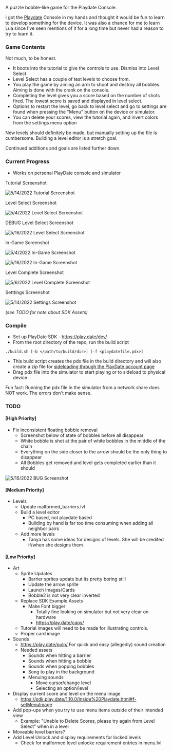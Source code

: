 A puzzle bobble-like game for the Playdate Console.

I got the [Playdate](https://play.date) Console in my hands and thought it would be fun to learn to develop something for the device. It was also a chance for me to learn Lua since I've seen mentions of it for a long time but never had a reason to try to learn it.

### Game Contents
Not much, to be honest.

- It boots into the tutorial to give the controls to use. Dismiss into Level Select
- Level Select has a couple of test levels to choose from.
- You play the game by aiming an arm to shoot and destroy all bobbles. Aiming is done with the crank on the console.
- Completing the level gives you a score based on the number of shots fired. The lowest score is saved and displayed in level select.
- Options to restart the level, go back to level select and go to settings are found when pressing the "Menu" button on the device or simulator.
- You can delete your scores, view the tutorial again, and invert colors from the settings menu option

New levels should definitely be made, but manually setting up the file is cumbersome. Building a level editor is a stretch goal.

Continued additions and goals are listed further down.

### Current Progress

- Works on personal PlayDate console and simulator

Tutorial Screenshot

<!--![5/12/2022 Tutorial Screenshot](resource/screenshots/playdate-20220512-152435.png)-->
<!--![5/14/2022 Tutorial Screenshot](resource/screenshots/playdate-20220514-011726.png)-->
![5/14/2022 Tutorial Screenshot](resource/screenshots/playdate-20220514-232028.png)

Level Select Screenshot 

<!--![5/3/2022 Level Select Screenshot](resource/screenshots/playdate-20220503-015607.png)-->
<!--![5/4/2022 Level Select Screenshot](resource/screenshots/playdate-20220504-014448.png)-->
![5/4/2022 Level Select Screenshot](resource/screenshots/playdate-20220504-232925.png)

DEBUG Level Select Screenshot

![5/16/2022 Level Select Screenshot](resource/screenshots/playdate-20220516-161915.png)

In-Game Screenshot
<!--![4/27/2022 Screenshot](resource/screenshots/playdate-20220427-233610.png)-->
<!--![4/28/2022 Screenshot](resource/screenshots/playdate-20220428-175705.png)-->
<!--![5/1/2022 In-Game Screenshot](resource/screenshots/playdate-20220501-222305.png)-->
![5/4/2022 In-Game Screenshot](resource/screenshots/playdate-20220504-012106.png)

![5/16/2022 In-Game Screenshot](resource/screenshots/playdate-20220516-162048.png)

Level Complete Screenshot

<!--![5/5/2022 Level Complete Screenshot](resource/screenshots/playdate-20220505-235113.png)-->
<!--![5/6/2022 Level Complete Screenshot](resource/screenshots/playdate-20220506-013302.png)-->
![5/6/2022 Level Complete Screenshot](resource/screenshots/playdate-20220506-145714.png)

Setttings Screenshot

<!--![5/14/2022 Settings Screenshot](resource/screenshots/playdate-20220514-103618.png)-->
<!--![5/14/2022 Settings Screenshot](resource/screenshots/playdate-20220514-123010.png)-->
![5/14/2022 Settings Screenshot](resource/screenshots/playdate-20220514-133709.png)

*(see TODO for note about SDK Assets)*

### Compile
- Set up PlayDate SDK - https://play.date/dev/
- From the root directory of the repo, run the build script
```
./build.sh [-b </path/to/build/dir>] [-f <playdatefile.pdx>]
```
- This build script creates the pdx file in the build directory and will also create a zip file for [sideloading through the PlayDate account page](https://play.date/account/sideload/)
- Drag pdx file into the simulator to start playing or to sideload to physical device

Fun fact: Running the pdx file in the simulator from a network share does NOT work. The errors don't make sense.

### TODO

#### [High Priority]
- Fix inconsistent floating bobble removal
  - Screenshot below of state of bobbles before all disappear
  - White bobble is shot at the pair of white bobbles in the middle of the chain
  - Everything on the side closer to the arrow should be the only thing to disappear
  - All Bobbles get removed and level gets completed earlier than it should

![5/16/2022 BUG Screenshot](resource/screenshots/BUG_0516_1.png)

#### [Medium Priority]
- Levels
  - Update malformed_barriers.lvl
  - Build a level editor
    - PC based, not playdate based
    - Building by hand is far too time consuming when adding all neighbor pairs
  - Add more levels
    - Tanya has some ideas for designs of levels. She will be credited if/when she designs them

#### [Low Priority]
- Art
  - Sprite Updates
    - Barrier sprites update but its pretty boring still
    - Update the arrow sprite
    - Launch Images/Cards
    - Bobble2 is not very clear inverted
  - Replace SDK Example Assets
    - Make Font bigger
      - Totally fine looking on simulator but not very clear on hardware
      - https://play.date/caps/
  - Tutorial images will need to be made for illustrating controls. 
  - Proper card image
- Sounds
  - https://play.date/pulp/ For quick and easy (allegedly) sound creation
  - Needed assets
    - Sounds when hitting a barrier
    - Sounds when hitting a bobble
    - Sounds when popping bobbles
    - Song to play in the background
    - Menuing sounds
      - Move cursor/change level
      - Selecting an option/level
- Display current score and level on the menu image
  - https://sdk.play.date/1.10.0/Inside%20Playdate.html#f-setMenuImage
- Add pop-ups when you try to use menu items outside of their intended view
  - Example: "Unable to Delete Scores, please try again from Level Select" when in a level
- Moveable level barriers?
- Add Level Unlock and display requirements for locked levels
  - Check for malformed level unlocke requirement entries in menu.lvl






